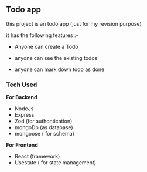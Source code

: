 ## Todo app

  

this project is an todo app (just for my revision purpose)

it has the following features :-

  

- Anyone can create a Todo

- anyone can see the existing todos

- anyone can mark down todo as done

### Tech Used
**For Backend**
- NodeJs
- Express
- Zod (for authontication)
- mongoDb (as database)
- mongoose ( for schema) 

**For Frontend**

- React (framework)
- Usestate ( for state management)